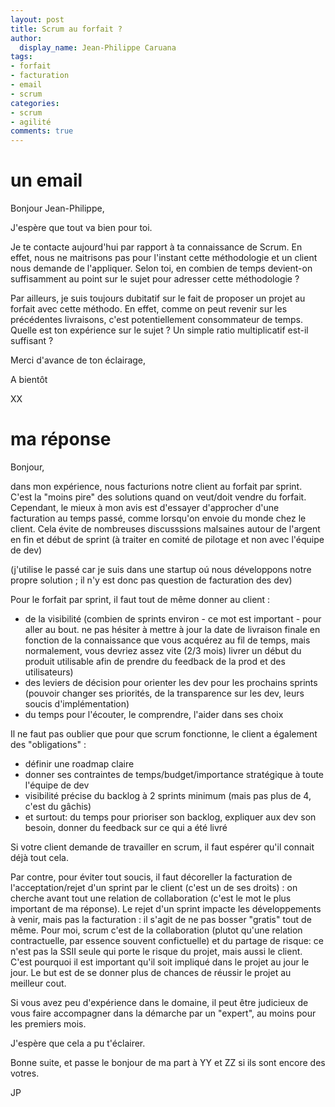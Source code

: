 ```yaml
---
layout: post
title: Scrum au forfait ?
author:
  display_name: Jean-Philippe Caruana
tags:
- forfait
- facturation
- email
- scrum
categories:
- scrum
- agilité
comments: true
---
```


# un email
Bonjour Jean-Philippe,

J'espère que tout va bien pour toi.

Je te contacte aujourd'hui par rapport à ta connaissance de Scrum. En effet, nous ne maitrisons pas pour l'instant cette méthodologie et un client nous demande de l'appliquer.
Selon toi, en combien de temps devient-on suffisamment au point sur le sujet pour adresser cette méthodologie ?

Par ailleurs, je suis toujours dubitatif sur le fait de proposer un projet au forfait avec cette méthodo. En effet, comme on peut revenir sur les précédentes livraisons, c'est potentiellement consommateur de temps. Quelle est ton expérience sur le sujet ? Un simple ratio multiplicatif est-il suffisant ?

Merci d'avance de ton éclairage,

A bientôt

XX

# ma réponse

Bonjour,

dans mon expérience, nous facturions notre client au forfait par sprint. C'est la "moins pire" des solutions quand on veut/doit vendre du forfait. Cependant, le mieux à mon avis est d'essayer d'approcher d'une facturation au temps passé, comme lorsqu'on envoie du monde chez le client. Cela évite de nombreuses discusssions malsaines autour de l'argent en fin et début de sprint (à traiter en comité de pilotage et non avec l'équipe de dev)

(j'utilise le passé car je suis dans une startup oú nous développons notre propre solution ; il n'y est donc pas question de facturation des dev)

Pour le forfait par sprint, il faut tout de même donner au client :

- de la visibilité (combien de sprints environ - ce mot est important - pour aller au bout. ne pas hésiter à mettre à jour la date de livraison finale en fonction de la connaissance que vous acquérez au fil de temps, mais normalement, vous devriez assez vite (2/3 mois) livrer un début du produit utilisable afin de prendre du feedback de la prod et des utilisateurs)
- des leviers de décision pour orienter les dev pour les prochains sprints (pouvoir changer ses priorités, de la transparence sur les dev, leurs soucis d'implémentation)
- du temps pour l'écouter, le comprendre, l'aider dans ses choix

Il ne faut pas oublier que pour que scrum fonctionne, le client a également des "obligations" :

- définir une roadmap claire
- donner ses contraintes de temps/budget/importance stratégique à toute l'équipe de dev
- visibilité précise du backlog à 2 sprints minimum (mais pas plus de 4, c'est du gâchis)
- et surtout: du temps pour prioriser son backlog, expliquer aux dev son besoin, donner du feedback sur ce qui a été livré

Si votre client demande de travailler en scrum, il faut espérer qu'il connait déjà tout cela.

Par contre, pour éviter tout soucis, il faut décoreller la facturation de l'acceptation/rejet d'un sprint par le client (c'est un de ses droits) : on cherche avant tout une relation de collaboration (c'est le mot le plus important de ma réponse). Le rejet d'un sprint impacte les développements à venir, mais pas la facturation : il s'agit de ne pas bosser "gratis" tout de même. Pour moi, scrum c'est de la collaboration (plutot qu'une relation contractuelle, par essence souvent confictuelle) et du partage de risque: ce n'est pas la SSII seule qui porte le risque du projet, mais aussi le client. C'est pourquoi il est important qu'il soit impliqué dans le projet au jour le jour. Le but est de se donner plus de chances de réussir le projet au meilleur cout.

Si vous avez peu d'expérience dans le domaine, il peut être judicieux de vous faire accompagner dans la démarche par un "expert", au moins pour les premiers mois.

J'espère que cela a pu t'éclairer.

Bonne suite, et passe le bonjour de ma part à YY et ZZ si ils sont encore des votres.

JP

